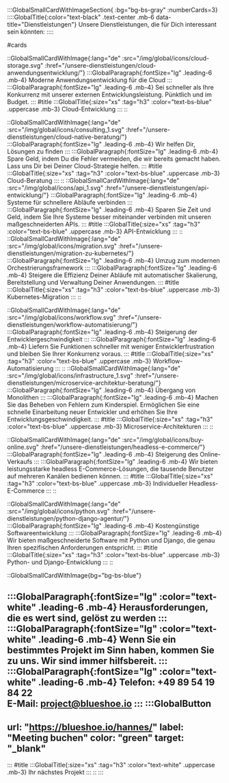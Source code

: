 :::GlobalSmallCardWithImageSection{ :bg="bg-bs-gray" :numberCards=3}
::::GlobalTitle{:color="text-black" .text-center .mb-6 data-title="Dienstleistungen"}
Unsere Dienstleistungen, die für Dich interessant sein könnten:
::::

#cards

::GlobalSmallCardWithImage{:lang="de" :src="/img/global/icons/cloud-storage.svg" :href="/unsere-dienstleistungen/cloud-anwendungsentwicklung/"}
:::GlobalParagraph{:fontSize="lg" .leading-6 .mb-4}
Moderne Anwendungsentwicklung für die Cloud
:::
:::GlobalParagraph{:fontSize="lg" .leading-6 .mb-4}
Sei schneller als Ihre Konkurrenz mit unserer externen Entwicklungsleistung. Pünktlich und im Budget.
:::
#title
:::GlobalTitle{:size="xs" :tag="h3" :color="text-bs-blue" .uppercase .mb-3}
Cloud-Entwicklung
:::
::

::GlobalSmallCardWithImage{:lang="de" :src="/img/global/icons/consulting_1.svg" :href="/unsere-dienstleistungen/cloud-native-beratung/"}
:::GlobalParagraph{:fontSize="lg" .leading-6 .mb-4}
Wir helfen Dir, Lösungen zu finden
:::
:::GlobalParagraph{:fontSize="lg" .leading-6 .mb-4}
Spare Geld, indem Du die Fehler vermeiden, die wir bereits gemacht haben. Lass uns Dir bei Deiner Cloud-Strategie helfen.
:::
#title
:::GlobalTitle{:size="xs" :tag="h3" :color="text-bs-blue" .uppercase .mb-3}
Cloud-Beratung
:::
::
::GlobalSmallCardWithImage{:lang="de" :src="/img/global/icons/api_1.svg" :href="/unsere-dienstleistungen/api-entwicklung/"}
:::GlobalParagraph{:fontSize="lg" .leading-6 .mb-4}
Systeme für schnellere Abläufe verbinden
:::
:::GlobalParagraph{:fontSize="lg" .leading-6 .mb-4}
Sparen Sie Zeit und Geld, indem Sie Ihre Systeme besser miteinander verbinden mit unseren maßgeschneiderten APIs.
:::
#title
:::GlobalTitle{:size="xs" :tag="h3" :color="text-bs-blue" .uppercase .mb-3}
API-Entwicklung
:::
::
::GlobalSmallCardWithImage{:lang="de" :src="/img/global/icons/migration.svg" :href="/unsere-dienstleistungen/migration-zu-kubernetes/"}
:::GlobalParagraph{:fontSize="lg" .leading-6 .mb-4}
Umzug zum modernen Orchestrierungsframework
:::
:::GlobalParagraph{:fontSize="lg" .leading-6 .mb-4}
Steigere die Effizienz Deiner Abläufe mit automatischer Skalierung, Bereitstellung und Verwaltung Deiner Anwendungen.
:::
#title
:::GlobalTitle{:size="xs" :tag="h3" :color="text-bs-blue" .uppercase .mb-3}
Kubernetes-Migration
:::
::

::GlobalSmallCardWithImage{:lang="de" :src="/img/global/icons/workflow.svg" :href="/unsere-dienstleistungen/workflow-automatisierung/"}
:::GlobalParagraph{:fontSize="lg" .leading-6 .mb-4}
Steigerung der Entwicklergeschwindigkeit
:::
:::GlobalParagraph{:fontSize="lg" .leading-6 .mb-4}
Liefern Sie Funktionen schneller mit weniger Entwicklerfrustration und bleiben Sie Ihrer Konkurrenz voraus.
:::
#title
:::GlobalTitle{:size="xs" :tag="h3" :color="text-bs-blue" .uppercase .mb-3}
Workflow-Automatisierung
:::
::
::GlobalSmallCardWithImage{:lang="de" :src="/img/global/icons/infrastructure_1.svg" :href="/unsere-dienstleistungen/microservice-architektur-beratung/"}
:::GlobalParagraph{:fontSize="lg" .leading-6 .mb-4}
Übergang von Monolithen
:::
:::GlobalParagraph{:fontSize="lg" .leading-6 .mb-4}
Machen Sie das Beheben von Fehlern zum Kinderspiel. Ermöglichen Sie eine schnelle Einarbeitung neuer Entwickler und erhöhen Sie Ihre Entwicklungsgeschwindigkeit.
:::
#title
:::GlobalTitle{:size="xs" :tag="h3" :color="text-bs-blue" .uppercase .mb-3}
Microservice-Architekturen
:::
::

::GlobalSmallCardWithImage{:lang="de" :src="/img/global/icons/buy-online.svg" :href="/unsere-dienstleistungen/headless-e-commerce/"}
:::GlobalParagraph{:fontSize="lg" .leading-6 .mb-4}
Steigerung des Online-Verkaufs
:::
:::GlobalParagraph{:fontSize="lg" .leading-6 .mb-4}
Wir bieten leistungsstarke headless E-Commerce-Lösungen, die tausende Benutzer auf mehreren Kanälen bedienen können.
:::
#title
:::GlobalTitle{:size="xs" :tag="h3" :color="text-bs-blue" .uppercase .mb-3}
Individueller Headless-E-Commerce
:::
::

::GlobalSmallCardWithImage{:lang="de" :src="/img/global/icons/python.svg" :href="/unsere-dienstleistungen/python-django-agentur/"}
:::GlobalParagraph{:fontSize="lg" .leading-6 .mb-4}
Kostengünstige Softwareentwicklung
:::
:::GlobalParagraph{:fontSize="lg" .leading-6 .mb-4}
Wir bieten maßgeschneiderte Software mit Python und Django, die genau Ihren spezifischen Anforderungen entspricht.
:::
#title
:::GlobalTitle{:size="xs" :tag="h3" :color="text-bs-blue" .uppercase .mb-3}
Python- und Django-Entwicklung
:::
::

::GlobalSmallCardWithImage{bg="bg-bs-blue"}

:::GlobalParagraph{:fontSize="lg" :color="text-white" .leading-6 .mb-4}
Herausforderungen, die es wert sind, gelöst zu werden
:::
:::GlobalParagraph{:fontSize="lg" :color="text-white" .leading-6 .mb-4}
Wenn Sie ein bestimmtes Projekt im Sinn haben, kommen Sie zu uns. Wir sind immer hilfsbereit.
:::
:::GlobalParagraph{:fontSize="lg" :color="text-white" .leading-6 .mb-4}
**Telefon:** +49 89 54 19 84 22<br/>
**E-Mail:** project@blueshoe.io
:::
:::GlobalButton
---
url: "https://blueshoe.io/hannes/" 
label: "Meeting buchen" 
color: "green" 
target: "_blank"
---
:::
#title
:::GlobalTitle{:size="xs" :tag="h3" :color="text-white" .uppercase .mb-3}
Ihr nächstes Projekt
:::
::
:::
